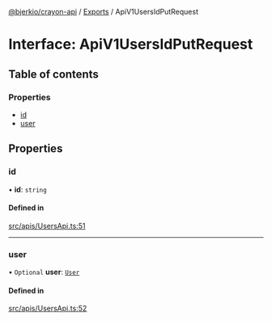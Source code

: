 [@bjerkio/crayon-api](../README.md) / [Exports](../modules.md) / ApiV1UsersIdPutRequest

# Interface: ApiV1UsersIdPutRequest

## Table of contents

### Properties

- [id](ApiV1UsersIdPutRequest.md#id)
- [user](ApiV1UsersIdPutRequest.md#user)

## Properties

### id

• **id**: `string`

#### Defined in

[src/apis/UsersApi.ts:51](https://github.com/bjerkio/crayon-api-js/blob/22cd66d/src/apis/UsersApi.ts#L51)

___

### user

• `Optional` **user**: [`User`](User.md)

#### Defined in

[src/apis/UsersApi.ts:52](https://github.com/bjerkio/crayon-api-js/blob/22cd66d/src/apis/UsersApi.ts#L52)
